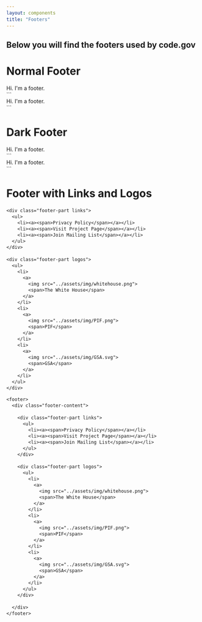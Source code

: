 ```yaml
---
layout: components
title: "Footers"
---
```


## Below you will find the footers used by code.gov

# Normal Footer
<footer>
  <div class="footer-content">
    Hi. I'm a footer.
  </div>
</footer>
```
<footer>
  <div class="footer-content">
    Hi. I'm a footer.
  </div>
</footer>
```

# Dark Footer
<footer class="dark">
  <div class="footer-content">
    Hi. I'm a footer.
  </div>
</footer>
```
<footer class="dark">
  <div class="footer-content">
    Hi. I'm a footer.
  </div>
</footer>
```

# Footer with Links and Logos
<footer>
  <div class="footer-content">

    <div class="footer-part links">
      <ul>
        <li><a><span>Privacy Policy</span></a></li>
        <li><a><span>Visit Project Page</span></a></li>
        <li><a><span>Join Mailing List</span></a></li>
      </ul>
    </div>

    <div class="footer-part logos">
      <ul>
        <li>
          <a>
            <img src="../assets/img/whitehouse.png">
            <span>The White House</span>
          </a>
        </li>
        <li>
          <a>
            <img src="../assets/img/PIF.png">
            <span>PIF</span>
          </a>
        </li>
        <li>
          <a>
            <img src="../assets/img/GSA.svg">
            <span>GSA</span>
          </a>
        </li>
      </ul>
    </div>

  </div>
</footer>

```
<footer>
  <div class="footer-content">

    <div class="footer-part links">
      <ul>
        <li><a><span>Privacy Policy</span></a></li>
        <li><a><span>Visit Project Page</span></a></li>
        <li><a><span>Join Mailing List</span></a></li>
      </ul>
    </div>

    <div class="footer-part logos">
      <ul>
        <li>
          <a>
            <img src="../assets/img/whitehouse.png">
            <span>The White House</span>
          </a>
        </li>
        <li>
          <a>
            <img src="../assets/img/PIF.png">
            <span>PIF</span>
          </a>
        </li>
        <li>
          <a>
            <img src="../assets/img/GSA.svg">
            <span>GSA</span>
          </a>
        </li>
      </ul>
    </div>

  </div>
</footer>
```
